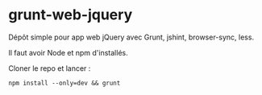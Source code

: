 # grunt-web-jquery
Dépôt simple pour app web jQuery avec Grunt, jshint, browser-sync, less.

Il faut avoir Node et npm d'installés.

Cloner le repo et lancer :

  `npm install --only=dev && grunt`
